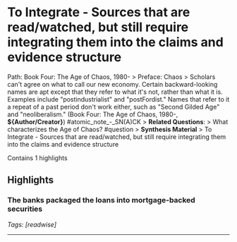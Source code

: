 # To Integrate - Sources that are read/watched, but still require integrating them into the claims and evidence structure

Path: Book Four: The Age of Chaos, 1980- > Preface: Chaos > Scholars can't agree on what to call our new economy. Certain backward-looking names are apt except that they refer to what it's not, rather than what it is. Examples include "postindustrialist" and "postFordist." Names that refer to it a repeat of a past period don't work either, such as "Second Gilded Age" and "neoliberalism." (Book Four: The Age of Chaos, 1980-, __${Author/Creator}__) #atomic_note_-_SN(A)CK > **Related Questions**: > What characterizes the Age of Chaos? #question > **Synthesis Material** > To Integrate - Sources that are read/watched, but still require integrating them into the claims and evidence structure

Contains 1 highlights

## Highlights

### The banks packaged the loans into mortgage-backed securities  
*Tags: [readwise]*

---

